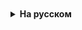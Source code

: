 <details style="padding-top: 18px">
  <summary style="cursor: pointer;"><b>На русском</b></summary>
## HashMap
## Введение в Stream API


## Метод map()

Метод `map()` используется для преобразования каждого элемента потока с помощью заданной функции. На вход он принимает функцию, которая применяется к каждому элементу, а на выходе получается новый поток, содержащий преобразованные элементы.

Предположим, есть список целых чисел, и требуется увеличить каждое число в списке на единицу. Это можно сделать с помощью метода `map()` следующим образом:

```
List<Integer> numbers = Arrays.asList(1, 2, 3, 4, 5);
List<Integer> increasedNumbers = numbers.stream()
    .map(n -> n + 1)
    .collect(Collectors.toList());
```

В данном примере функция `n -> n + 1` применяется к каждому элементу списка, и результат собирается в новый список.

## Метод flatMap()

В то время как метод `map()` преобразует каждый элемент потока независимо, метод `flatMap()` может преобразовывать один элемент в несколько. Метод `flatMap()` «уплощает» структуру данных, превращая поток потоков в один объединенный поток.

Например, если есть список списков чисел, и требуется объединить все числа в один список, это можно сделать с помощью `flatMap()`:

```
2345678
List<List<Integer>> listOfLists = Arrays.asList(
    Arrays.asList(1, 2, 3),
    Arrays.asList(4, 5, 6),
    Arrays.asList(7, 8, 9)
);
List<Integer> flatList = listOfLists.stream()
    .flatMap(List::stream)
    .collect(Collectors.toList());
```

В этом примере метод `flatMap()` преобразует каждый список чисел в поток чисел, а затем объединяет все эти потоки в один.

## Заключение

Таким образом, основное различие между `map()` и `flatMap()` состоит в том, что `map()` преобразует каждый элемент потока независимо, а `flatMap()` может преобразовывать один элемент в несколько и уплощать структуру данных. Выбор между этими методами зависит от конкретной задачи.


</details>
